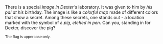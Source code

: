 There is a special _image in Dexter_'s laboratory. It was given to him by _his pal at his_ birthday. The image is like a _colorful map_ made of different colors that show a secret. Among these secrets, one stands out - a location marked with the symbol of a _pig, etched in pen_. Can you, standing in for Dexter, discover the pig?

<small>The flag is uppercase only.</small>
